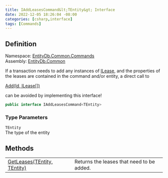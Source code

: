 ```yaml
---
title: IAddLeasesCommand&lt;TEntity&gt; Interface
date: 2022-12-05 18:26:04 -08:00
categories: [csharp,interface]
tags: [Commands]
---
```


## Definition
Namespace: <a href='/posts/csharp.namespace.entitydb.common.commands/'>EntityDb.Common.Commands</a><br />
Assembly: <a href='/posts/csharp.assembly.entitydb.common/'>EntityDb.Common</a><br />

If a transaction needs to add any instances of <a href='/posts/csharp.interface.entitydb.abstractions.leases.ilease/'>ILease</a>, and the properties of the leases
are contained in the command and/or entity, a direct call to
<!--/posts/csharp.notimplemented.entitydb.abstractions.transactions.builders.itransactionbuilder-1.add/--><a href='#'>Add(Id, ILease[])</a>
can be avoided by implementing this interface!

```cs
public interface IAddLeasesCommand<TEntity>
```
### Type Parameters
`TEntity`<br />The type of the entity
## Methods
<table><tr><td><!--/posts/csharp.notimplemented.entitydb.common.commands.iaddleasescommand-1.getleases/--><a href='#'>GetLeases(TEntity, TEntity)</a></td><td>
Returns the leases that need to be added.
</td></tr></table>
